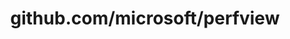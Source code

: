 ---
layout: post
title: github.com/microsoft/perfview
categories: link
tags: [انگلیسی, برنامه‌نویسی]
---